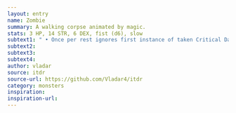 ```yaml
---
layout: entry
name: Zombie
summary: A walking corpse animated by magic.
stats: 3 HP, 14 STR, 6 DEX, fist (d6), slow
subtext1: " • Once per rest ignores first instance of taken Critical Damage"
subtext2:
subtext3:
subtext4:
author: vladar
source: itdr
source-url: https://github.com/Vladar4/itdr
category: monsters
inspiration:
inspiration-url:
---
```

